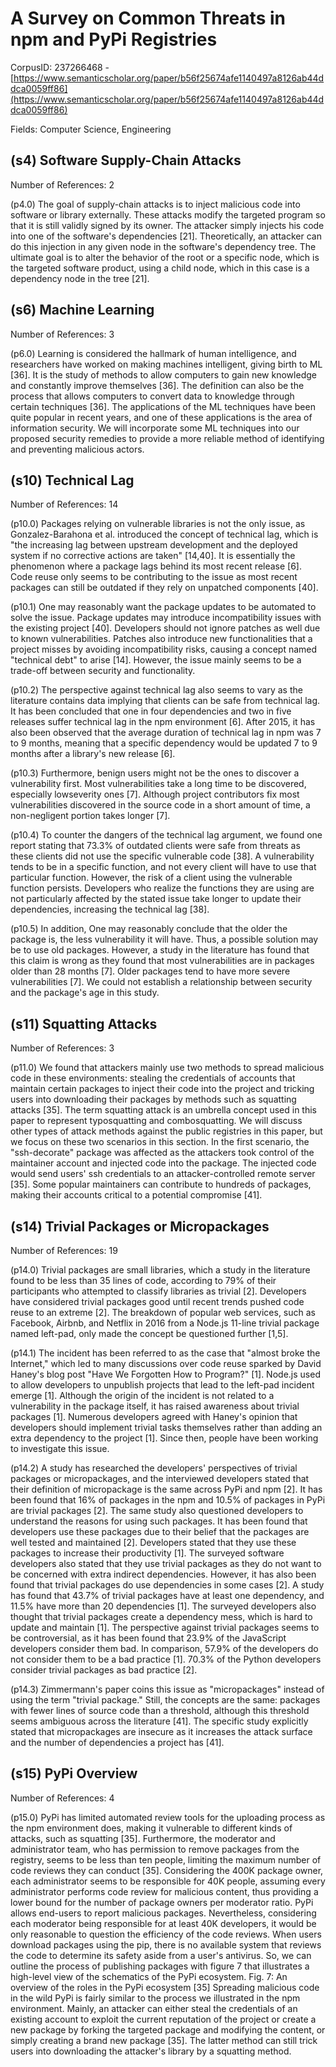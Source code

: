 # A Survey on Common Threats in npm and PyPi Registries

CorpusID: 237266468 - [https://www.semanticscholar.org/paper/b56f25674afe1140497a8126ab44ddca0059ff86](https://www.semanticscholar.org/paper/b56f25674afe1140497a8126ab44ddca0059ff86)

Fields: Computer Science, Engineering

## (s4) Software Supply-Chain Attacks
Number of References: 2

(p4.0) The goal of supply-chain attacks is to inject malicious code into software or library externally. These attacks modify the targeted program so that it is still validly signed by its owner. The attacker simply injects his code into one of the software's dependencies [21]. Theoretically, an attacker can do this injection in any given node in the software's dependency tree. The ultimate goal is to alter the behavior of the root or a specific node, which is the targeted software product, using a child node, which in this case is a dependency node in the tree [21].
## (s6) Machine Learning
Number of References: 3

(p6.0) Learning is considered the hallmark of human intelligence, and researchers have worked on making machines intelligent, giving birth to ML [36]. It is the study of methods to allow computers to gain new knowledge and constantly improve themselves [36]. The definition can also be the process that allows computers to convert data to knowledge through certain techniques [36]. The applications of the ML techniques have been quite popular in recent years, and one of these applications is the area of information security. We will incorporate some ML techniques into our proposed security remedies to provide a more reliable method of identifying and preventing malicious actors.
## (s10) Technical Lag
Number of References: 14

(p10.0) Packages relying on vulnerable libraries is not the only issue, as Gonzalez-Barahona et al. introduced the concept of technical lag, which is "the increasing lag between upstream development and the deployed system if no corrective actions are taken" [14,40]. It is essentially the phenomenon where a package lags behind its most recent release [6]. Code reuse only seems to be contributing to the issue as most recent packages can still be outdated if they rely on unpatched components [40].

(p10.1) One may reasonably want the package updates to be automated to solve the issue. Package updates may introduce incompatibility issues with the existing project [40]. Developers should not ignore patches as well due to known vulnerabilities. Patches also introduce new functionalities that a project misses by avoiding incompatibility risks, causing a concept named "technical debt" to arise [14]. However, the issue mainly seems to be a trade-off between security and functionality.

(p10.2) The perspective against technical lag also seems to vary as the literature contains data implying that clients can be safe from technical lag. It has been concluded that one in four dependencies and two in five releases suffer technical lag in the npm environment [6]. After 2015, it has also been observed that the average duration of technical lag in npm was 7 to 9 months, meaning that a specific dependency would be updated 7 to 9 months after a library's new release [6].

(p10.3) Furthermore, benign users might not be the ones to discover a vulnerability first. Most vulnerabilities take a long time to be discovered, especially lowseverity ones [7]. Although project contributors fix most vulnerabilities discovered in the source code in a short amount of time, a non-negligent portion takes longer [7].

(p10.4) To counter the dangers of the technical lag argument, we found one report stating that 73.3% of outdated clients were safe from threats as these clients did not use the specific vulnerable code [38]. A vulnerability tends to be in a specific function, and not every client will have to use that particular function. However, the risk of a client using the vulnerable function persists. Developers who realize the functions they are using are not particularly affected by the stated issue take longer to update their dependencies, increasing the technical lag [38].

(p10.5) In addition, One may reasonably conclude that the older the package is, the less vulnerability it will have. Thus, a possible solution may be to use old packages. However, a study in the literature has found that this claim is wrong as they found that most vulnerabilities are in packages older than 28 months [7]. Older packages tend to have more severe vulnerabilities [7]. We could not establish a relationship between security and the package's age in this study.
## (s11) Squatting Attacks
Number of References: 3

(p11.0) We found that attackers mainly use two methods to spread malicious code in these environments: stealing the credentials of accounts that maintain certain packages to inject their code into the project and tricking users into downloading their packages by methods such as squatting attacks [35]. The term squatting attack is an umbrella concept used in this paper to represent typosquatting and combosquatting. We will discuss other types of attack methods against the public registries in this paper, but we focus on these two scenarios in this section. In the first scenario, the "ssh-decorate" package was affected as the attackers took control of the maintainer account and injected code into the package. The injected code would send users' ssh credentials to an attacker-controlled remote server [35]. Some popular maintainers can contribute to hundreds of packages, making their accounts critical to a potential compromise [41].
## (s14) Trivial Packages or Micropackages
Number of References: 19

(p14.0) Trivial packages are small libraries, which a study in the literature found to be less than 35 lines of code, according to 79% of their participants who attempted to classify libraries as trivial [2]. Developers have considered trivial packages good until recent trends pushed code reuse to an extreme [2]. The breakdown of popular web services, such as Facebook, Airbnb, and Netflix in 2016 from a Node.js 11-line trivial package named left-pad, only made the concept be questioned further [1,5].

(p14.1) The incident has been referred to as the case that "almost broke the Internet," which led to many discussions over code reuse sparked by David Haney's blog post "Have We Forgotten How to Program?" [1]. Node.js used to allow developers to unpublish projects that lead to the left-pad incident emerge [1]. Although the origin of the incident is not related to a vulnerability in the package itself, it has raised awareness about trivial packages [1]. Numerous developers agreed with Haney's opinion that developers should implement trivial tasks themselves rather than adding an extra dependency to the project [1]. Since then, people have been working to investigate this issue.

(p14.2) A study has researched the developers' perspectives of trivial packages or micropackages, and the interviewed developers stated that their definition of micropackage is the same across PyPi and npm [2]. It has been found that 16% of packages in the npm and 10.5% of packages in PyPi are trivial packages [2]. The same study also questioned developers to understand the reasons for using such packages. It has been found that developers use these packages due to their belief that the packages are well tested and maintained [2]. Developers stated that they use these packages to increase their productivity [1]. The surveyed software developers also stated that they use trivial packages as they do not want to be concerned with extra indirect dependencies. However, it has also been found that trivial packages do use dependencies in some cases [2]. A study has found that 43.7% of trivial packages have at least one dependency, and 11.5% have more than 20 dependencies [1]. The surveyed developers also thought that trivial packages create a dependency mess, which is hard to update and maintain [1]. The perspective against trivial packages seems to be controversial, as it has been found that 23.9% of the JavaScript developers consider them bad. In comparison, 57.9% of the developers do not consider them to be a bad practice [1]. 70.3% of the Python developers consider trivial packages as bad practice [2].

(p14.3) Zimmermann's paper coins this issue as "micropackages" instead of using the term "trivial package." Still, the concepts are the same: packages with fewer lines of source code than a threshold, although this threshold seems ambiguous across the literature [41]. The specific study explicitly stated that micropackages are insecure as it increases the attack surface and the number of dependencies a project has [41].
## (s15) PyPi Overview
Number of References: 4

(p15.0) PyPi has limited automated review tools for the uploading process as the npm environment does, making it vulnerable to different kinds of attacks, such as squatting [35]. Furthermore, the moderator and administrator team, who has permission to remove packages from the registry, seems to be less than ten people, limiting the maximum number of code reviews they can conduct [35]. Considering the 400K package owner, each administrator seems to be responsible for 40K people, assuming every administrator performs code review for malicious content, thus providing a lower bound for the number of package owners per moderator ratio. PyPi allows end-users to report malicious packages. Nevertheless, considering each moderator being responsible for at least 40K developers, it would be only reasonable to question the efficiency of the code reviews. When users download packages using the pip, there is no available system that reviews the code to determine its safety aside from a user's antivirus. So, we can outline the process of publishing packages with figure 7 that illustrates a high-level view of the schematics of the PyPi ecosystem. Fig. 7: An overview of the roles in the PyPi ecosystem [35] Spreading malicious code in the wild PyPi is fairly similar to the process we illustrated in the npm environment. Mainly, an attacker can either steal the credentials of an existing account to exploit the current reputation of the project or create a new package by forking the targeted package and modifying the content, or simply creating a brand new package [35]. The latter method can still trick users into downloading the attacker's library by a squatting method.
